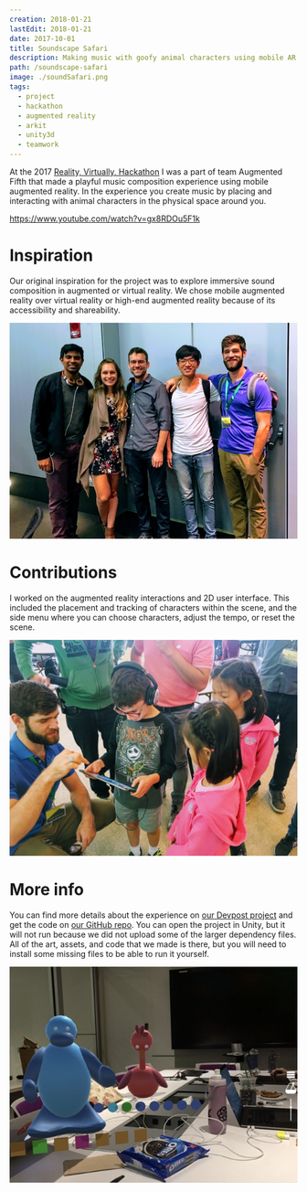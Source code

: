 ```yaml
---
creation: 2018-01-21
lastEdit: 2018-01-21
date: 2017-10-01
title: Soundscape Safari
description: Making music with goofy animal characters using mobile AR
path: /soundscape-safari
image: ./soundSafari.png
tags:
  - project
  - hackathon
  - augmented reality
  - arkit
  - unity3d
  - teamwork
---
```


At the 2017 [Reality, Virtually, Hackathon](realityvirtuallyhack.com) I was a part of team Augmented Fifth that made a playful music composition experience using mobile augmented reality. In the experience you create music by placing and interacting with animal characters in the physical space around you.

https://www.youtube.com/watch?v=gx8RDOu5F1k

# Inspiration

Our original inspiration for the project was to explore immersive sound composition in augmented or virtual reality. We chose mobile augmented reality over virtual reality or high-end augmented reality because of its accessibility and shareability.

![Team Augmented Fifth — Vik Parthiban, Emily Salvador, Colin Greenhill, Yichao Guan, Chaz Hing (not pictured), and myself.](teampic.jpg)

# Contributions

I worked on the augmented reality interactions and 2D user interface. This included the placement and tracking of characters within the scene, and the side menu where you can choose characters, adjust the tempo, or reset the scene.

![Sharing the app with kids and watching their delight at the public expo on Monday was a welcome reward for the weekend's hard work.](expo.jpg)

# More info

You can find more details about the experience on [our Devpost project](https://devpost.com/software/augmented-fifth) and get the code on [our GitHub repo](https://github.com/Reality-Virtually-Hackathon/Augmented-Fifth). You can open the project in Unity, but it will not run because we did not upload some of the larger dependency files. All of the art, assets, and code that we made is there, but you will need to install some missing files to be able to run it yourself.

![<i>Take us to your leader.</i>](peeps.jpg)
